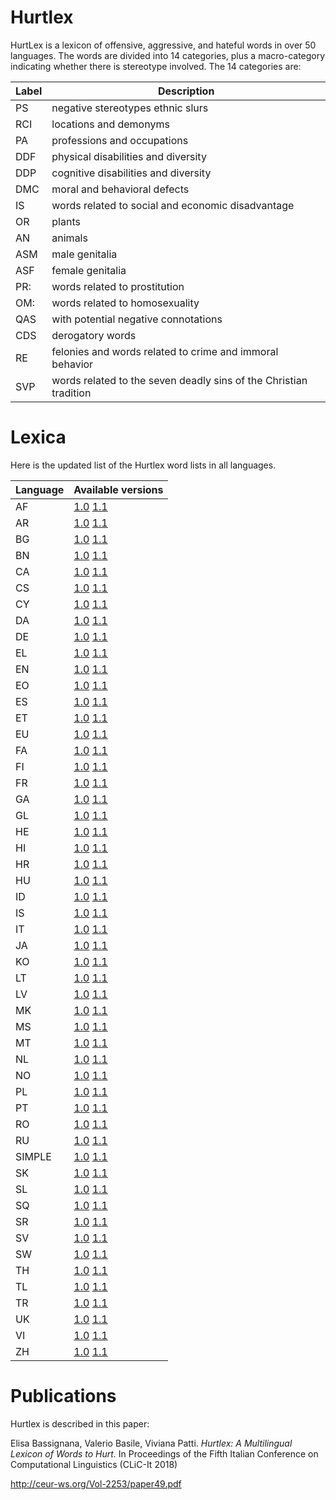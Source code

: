 # Hurtlex

HurtLex is a lexicon of offensive, aggressive, and hateful words in over 50 languages.
The words are divided into 14 categories, plus a macro-category indicating whether there is stereotype involved.
The 14 categories are:

|Label|Description|
|-----|-----------|
| PS  | negative stereotypes ethnic slurs |
| RCI | locations and demonyms |
| PA  | professions and occupations  |
| DDF | physical disabilities and diversity |
| DDP | cognitive disabilities and diversity |
| DMC | moral and behavioral defects |
| IS  | words related to social and economic disadvantage |
| OR  | plants |
| AN  | animals  |
| ASM | male genitalia |
| ASF | female genitalia |
| PR: | words related to prostitution |
| OM: | words related to homosexuality |
| QAS | with potential negative connotations |
| CDS | derogatory words |
| RE  | felonies and words related to crime and immoral behavior |
| SVP | words related to the seven deadly sins of the Christian tradition |

# Lexica

Here is the updated list of the Hurtlex word lists in all languages.

|Language|Available versions|
|--------|------------------|
| AF | [1.0](https://github.com/valeriobasile/hurtlex/blob/master/lexica/AF/1.0/) [1.1](https://github.com/valeriobasile/hurtlex/blob/master/lexica/AF/1.1/) |
| AR | [1.0](https://github.com/valeriobasile/hurtlex/blob/master/lexica/AR/1.0/) [1.1](https://github.com/valeriobasile/hurtlex/blob/master/lexica/AR/1.1/) |
| BG | [1.0](https://github.com/valeriobasile/hurtlex/blob/master/lexica/BG/1.0/) [1.1](https://github.com/valeriobasile/hurtlex/blob/master/lexica/BG/1.1/) |
| BN | [1.0](https://github.com/valeriobasile/hurtlex/blob/master/lexica/BN/1.0/) [1.1](https://github.com/valeriobasile/hurtlex/blob/master/lexica/BN/1.1/) |
| CA | [1.0](https://github.com/valeriobasile/hurtlex/blob/master/lexica/CA/1.0/) [1.1](https://github.com/valeriobasile/hurtlex/blob/master/lexica/CA/1.1/) |
| CS | [1.0](https://github.com/valeriobasile/hurtlex/blob/master/lexica/CS/1.0/) [1.1](https://github.com/valeriobasile/hurtlex/blob/master/lexica/CS/1.1/) |
| CY | [1.0](https://github.com/valeriobasile/hurtlex/blob/master/lexica/CY/1.0/) [1.1](https://github.com/valeriobasile/hurtlex/blob/master/lexica/CY/1.1/) |
| DA | [1.0](https://github.com/valeriobasile/hurtlex/blob/master/lexica/DA/1.0/) [1.1](https://github.com/valeriobasile/hurtlex/blob/master/lexica/DA/1.1/) |
| DE | [1.0](https://github.com/valeriobasile/hurtlex/blob/master/lexica/DE/1.0/) [1.1](https://github.com/valeriobasile/hurtlex/blob/master/lexica/DE/1.1/) |
| EL | [1.0](https://github.com/valeriobasile/hurtlex/blob/master/lexica/EL/1.0/) [1.1](https://github.com/valeriobasile/hurtlex/blob/master/lexica/EL/1.1/) |
| EN | [1.0](https://github.com/valeriobasile/hurtlex/blob/master/lexica/EN/1.0/) [1.1](https://github.com/valeriobasile/hurtlex/blob/master/lexica/EN/1.1/) |
| EO | [1.0](https://github.com/valeriobasile/hurtlex/blob/master/lexica/EO/1.0/) [1.1](https://github.com/valeriobasile/hurtlex/blob/master/lexica/EO/1.1/) |
| ES | [1.0](https://github.com/valeriobasile/hurtlex/blob/master/lexica/ES/1.0/) [1.1](https://github.com/valeriobasile/hurtlex/blob/master/lexica/ES/1.1/) |
| ET | [1.0](https://github.com/valeriobasile/hurtlex/blob/master/lexica/ET/1.0/) [1.1](https://github.com/valeriobasile/hurtlex/blob/master/lexica/ET/1.1/) |
| EU | [1.0](https://github.com/valeriobasile/hurtlex/blob/master/lexica/EU/1.0/) [1.1](https://github.com/valeriobasile/hurtlex/blob/master/lexica/EU/1.1/) |
| FA | [1.0](https://github.com/valeriobasile/hurtlex/blob/master/lexica/FA/1.0/) [1.1](https://github.com/valeriobasile/hurtlex/blob/master/lexica/FA/1.1/) |
| FI | [1.0](https://github.com/valeriobasile/hurtlex/blob/master/lexica/FI/1.0/) [1.1](https://github.com/valeriobasile/hurtlex/blob/master/lexica/FI/1.1/) |
| FR | [1.0](https://github.com/valeriobasile/hurtlex/blob/master/lexica/FR/1.0/) [1.1](https://github.com/valeriobasile/hurtlex/blob/master/lexica/FR/1.1/) |
| GA | [1.0](https://github.com/valeriobasile/hurtlex/blob/master/lexica/GA/1.0/) [1.1](https://github.com/valeriobasile/hurtlex/blob/master/lexica/GA/1.1/) |
| GL | [1.0](https://github.com/valeriobasile/hurtlex/blob/master/lexica/GL/1.0/) [1.1](https://github.com/valeriobasile/hurtlex/blob/master/lexica/GL/1.1/) |
| HE | [1.0](https://github.com/valeriobasile/hurtlex/blob/master/lexica/HE/1.0/) [1.1](https://github.com/valeriobasile/hurtlex/blob/master/lexica/HE/1.1/) |
| HI | [1.0](https://github.com/valeriobasile/hurtlex/blob/master/lexica/HI/1.0/) [1.1](https://github.com/valeriobasile/hurtlex/blob/master/lexica/HI/1.1/) |
| HR | [1.0](https://github.com/valeriobasile/hurtlex/blob/master/lexica/HR/1.0/) [1.1](https://github.com/valeriobasile/hurtlex/blob/master/lexica/HR/1.1/) |
| HU | [1.0](https://github.com/valeriobasile/hurtlex/blob/master/lexica/HU/1.0/) [1.1](https://github.com/valeriobasile/hurtlex/blob/master/lexica/HU/1.1/) |
| ID | [1.0](https://github.com/valeriobasile/hurtlex/blob/master/lexica/ID/1.0/) [1.1](https://github.com/valeriobasile/hurtlex/blob/master/lexica/ID/1.1/) |
| IS | [1.0](https://github.com/valeriobasile/hurtlex/blob/master/lexica/IS/1.0/) [1.1](https://github.com/valeriobasile/hurtlex/blob/master/lexica/IS/1.1/) |
| IT | [1.0](https://github.com/valeriobasile/hurtlex/blob/master/lexica/IT/1.0/) [1.1](https://github.com/valeriobasile/hurtlex/blob/master/lexica/IT/1.1/) |
| JA | [1.0](https://github.com/valeriobasile/hurtlex/blob/master/lexica/JA/1.0/) [1.1](https://github.com/valeriobasile/hurtlex/blob/master/lexica/JA/1.1/) |
| KO | [1.0](https://github.com/valeriobasile/hurtlex/blob/master/lexica/KO/1.0/) [1.1](https://github.com/valeriobasile/hurtlex/blob/master/lexica/KO/1.1/) |
| LT | [1.0](https://github.com/valeriobasile/hurtlex/blob/master/lexica/LT/1.0/) [1.1](https://github.com/valeriobasile/hurtlex/blob/master/lexica/LT/1.1/) |
| LV | [1.0](https://github.com/valeriobasile/hurtlex/blob/master/lexica/LV/1.0/) [1.1](https://github.com/valeriobasile/hurtlex/blob/master/lexica/LV/1.1/) |
| MK | [1.0](https://github.com/valeriobasile/hurtlex/blob/master/lexica/MK/1.0/) [1.1](https://github.com/valeriobasile/hurtlex/blob/master/lexica/MK/1.1/) |
| MS | [1.0](https://github.com/valeriobasile/hurtlex/blob/master/lexica/MS/1.0/) [1.1](https://github.com/valeriobasile/hurtlex/blob/master/lexica/MS/1.1/) |
| MT | [1.0](https://github.com/valeriobasile/hurtlex/blob/master/lexica/MT/1.0/) [1.1](https://github.com/valeriobasile/hurtlex/blob/master/lexica/MT/1.1/) |
| NL | [1.0](https://github.com/valeriobasile/hurtlex/blob/master/lexica/NL/1.0/) [1.1](https://github.com/valeriobasile/hurtlex/blob/master/lexica/NL/1.1/) |
| NO | [1.0](https://github.com/valeriobasile/hurtlex/blob/master/lexica/NO/1.0/) [1.1](https://github.com/valeriobasile/hurtlex/blob/master/lexica/NO/1.1/) |
| PL | [1.0](https://github.com/valeriobasile/hurtlex/blob/master/lexica/PL/1.0/) [1.1](https://github.com/valeriobasile/hurtlex/blob/master/lexica/PL/1.1/) |
| PT | [1.0](https://github.com/valeriobasile/hurtlex/blob/master/lexica/PT/1.0/) [1.1](https://github.com/valeriobasile/hurtlex/blob/master/lexica/PT/1.1/) |
| RO | [1.0](https://github.com/valeriobasile/hurtlex/blob/master/lexica/RO/1.0/) [1.1](https://github.com/valeriobasile/hurtlex/blob/master/lexica/RO/1.1/) |
| RU | [1.0](https://github.com/valeriobasile/hurtlex/blob/master/lexica/RU/1.0/) [1.1](https://github.com/valeriobasile/hurtlex/blob/master/lexica/RU/1.1/) |
| SIMPLE | [1.0](https://github.com/valeriobasile/hurtlex/blob/master/lexica/SIMPLE/1.0/) [1.1](https://github.com/valeriobasile/hurtlex/blob/master/lexica/SIMPLE/1.1/) |
| SK | [1.0](https://github.com/valeriobasile/hurtlex/blob/master/lexica/SK/1.0/) [1.1](https://github.com/valeriobasile/hurtlex/blob/master/lexica/SK/1.1/) |
| SL | [1.0](https://github.com/valeriobasile/hurtlex/blob/master/lexica/SL/1.0/) [1.1](https://github.com/valeriobasile/hurtlex/blob/master/lexica/SL/1.1/) |
| SQ | [1.0](https://github.com/valeriobasile/hurtlex/blob/master/lexica/SQ/1.0/) [1.1](https://github.com/valeriobasile/hurtlex/blob/master/lexica/SQ/1.1/) |
| SR | [1.0](https://github.com/valeriobasile/hurtlex/blob/master/lexica/SR/1.0/) [1.1](https://github.com/valeriobasile/hurtlex/blob/master/lexica/SR/1.1/) |
| SV | [1.0](https://github.com/valeriobasile/hurtlex/blob/master/lexica/SV/1.0/) [1.1](https://github.com/valeriobasile/hurtlex/blob/master/lexica/SV/1.1/) |
| SW | [1.0](https://github.com/valeriobasile/hurtlex/blob/master/lexica/SW/1.0/) [1.1](https://github.com/valeriobasile/hurtlex/blob/master/lexica/SW/1.1/) |
| TH | [1.0](https://github.com/valeriobasile/hurtlex/blob/master/lexica/TH/1.0/) [1.1](https://github.com/valeriobasile/hurtlex/blob/master/lexica/TH/1.1/) |
| TL | [1.0](https://github.com/valeriobasile/hurtlex/blob/master/lexica/TL/1.0/) [1.1](https://github.com/valeriobasile/hurtlex/blob/master/lexica/TL/1.1/) |
| TR | [1.0](https://github.com/valeriobasile/hurtlex/blob/master/lexica/TR/1.0/) [1.1](https://github.com/valeriobasile/hurtlex/blob/master/lexica/TR/1.1/) |
| UK | [1.0](https://github.com/valeriobasile/hurtlex/blob/master/lexica/UK/1.0/) [1.1](https://github.com/valeriobasile/hurtlex/blob/master/lexica/UK/1.1/) |
| VI | [1.0](https://github.com/valeriobasile/hurtlex/blob/master/lexica/VI/1.0/) [1.1](https://github.com/valeriobasile/hurtlex/blob/master/lexica/VI/1.1/) |
| ZH | [1.0](https://github.com/valeriobasile/hurtlex/blob/master/lexica/ZH/1.0/) [1.1](https://github.com/valeriobasile/hurtlex/blob/master/lexica/ZH/1.1/) |


# Publications

Hurtlex is described in this paper:

Elisa Bassignana, Valerio Basile, Viviana Patti. 
*Hurtlex: A Multilingual Lexicon of Words to Hurt.*
In Proceedings of the Fifth Italian Conference on Computational 
Linguistics (CLiC-It 2018)

http://ceur-ws.org/Vol-2253/paper49.pdf
